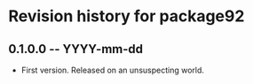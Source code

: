 # Revision history for package92

## 0.1.0.0 -- YYYY-mm-dd

* First version. Released on an unsuspecting world.
